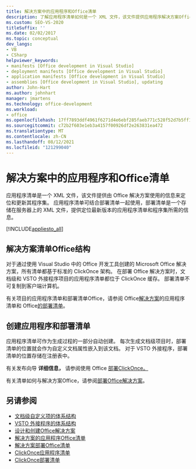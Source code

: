 ```yaml
---
title: 解决方案中的应用程序和Office清单
description: 了解应用程序清单如何是一个 XML 文件，该文件提供应用程序解决方案Office查找和更新其程序集的信息。
ms.custom: SEO-VS-2020
titleSuffix: ''
ms.date: 02/02/2017
ms.topic: conceptual
dev_langs:
- VB
- CSharp
helpviewer_keywords:
- manifests [Office development in Visual Studio]
- deployment manifests [Office development in Visual Studio]
- application manifests [Office development in Visual Studio]
- assemblies [Office development in Visual Studio], updating
author: John-Hart
ms.author: johnhart
manager: jmartens
ms.technology: office-development
ms.workload:
- office
ms.openlocfilehash: 17ff7893ddf4961f6271d4e6ebf285faeb771c528f52d7b5ff14c1147cd81097
ms.sourcegitcommit: c72b2f603e1eb3a4157f00926df2e263831ea472
ms.translationtype: MT
ms.contentlocale: zh-CN
ms.lasthandoff: 08/12/2021
ms.locfileid: "121299040"
---
```

# <a name="application-and-deployment-manifests-in-office-solutions"></a>解决方案中的应用程序和Office清单
  应用程序清单是一个 XML 文件，该文件提供由 Office 解决方案使用的信息来定位和更新其程序集。 应用程序清单可结合部署清单一起使用，部署清单是一个存储在服务器上的 XML 文件，提供定位最新版本的应用程序清单和程序集所需的信息。

 [!INCLUDE[appliesto_all](../vsto/includes/appliesto-all-md.md)]

## <a name="manifest-structure-for-office-solutions"></a>解决方案清单Office结构
 对于通过使用 Visual Studio 中的 Office 开发工具创建的 Microsoft Office 解决方案，所有清单都基于标准的 ClickOnce 架构。 在部署 Office 解决方案时，文档级和 VSTO 外接程序项目的应用程序清单都位于 ClickOnce 缓存。 部署清单不可复制到客户端计算机。

 有关项目的应用程序清单和部署清单Office，请参阅 Office[解决方案](../vsto/application-manifests-for-office-solutions.md)的应用程序清单和 Office[的部署清单](../vsto/deployment-manifests-for-office-solutions.md)。

## <a name="create-application-and-deployment-manifests"></a>创建应用程序和部署清单
 应用程序清单可作为生成过程的一部分自动创建。 每次生成文档级项目时，部署清单的位置就会作为自定义文档属性嵌入到该文档。 对于 VSTO 外接程序，部署清单的位置存储在注册表中。

 有关发布向导 **详细信息，** 请参阅使用 Office [部署ClickOnce。](../vsto/deploying-an-office-solution-by-using-clickonce.md)

 有关清单如何与解决方案Office，请参阅[部署Office解决方案](../vsto/deploying-an-office-solution.md)。

## <a name="see-also"></a>另请参阅

- [文档级自定义项的体系结构](../vsto/architecture-of-document-level-customizations.md)
- [VSTO 外接程序的体系结构](../vsto/architecture-of-vsto-add-ins.md)
- [设计和创建Office解决方案](../vsto/designing-and-creating-office-solutions.md)
- [解决方案的应用程序Office清单](../vsto/application-manifests-for-office-solutions.md)
- [解决方案部署Office清单](../vsto/deployment-manifests-for-office-solutions.md)
- [ClickOnce应用程序清单](../deployment/clickonce-application-manifest.md)
- [ClickOnce部署清单](../deployment/clickonce-deployment-manifest.md)